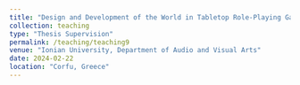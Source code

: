 ```yaml
---
title: "Design and Development of the World in Tabletop Role-Playing Games with Historical Content: The Process and Challenges of Content Integration"
collection: teaching
type: "Thesis Supervision"
permalink: /teaching/teaching9
venue: "Ionian University, Department of Audio and Visual Arts"
date: 2024-02-22
location: "Corfu, Greece"
---
```


